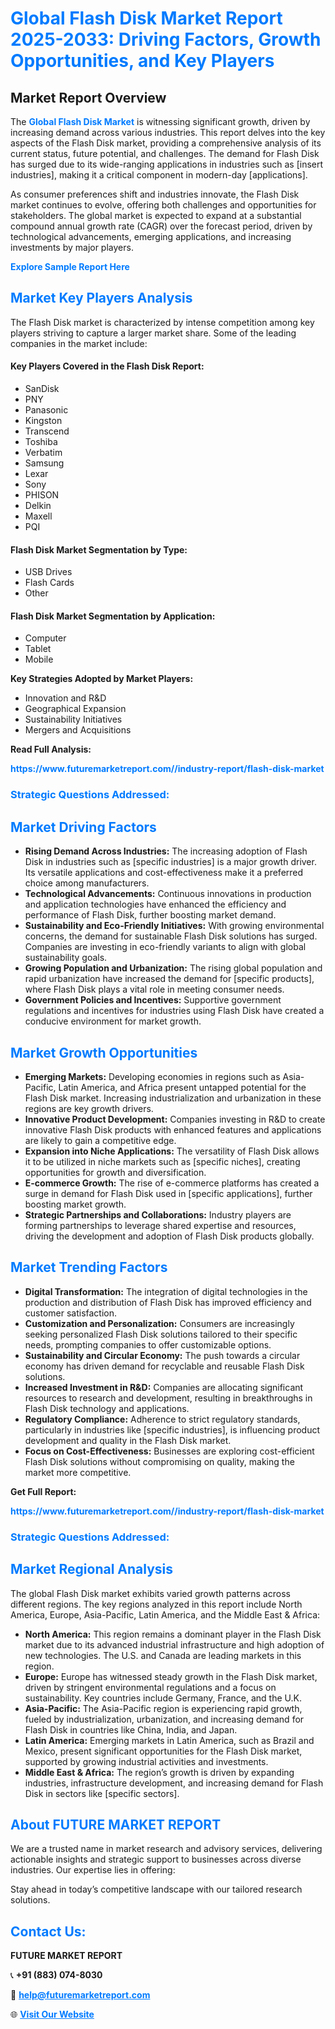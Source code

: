 <h1 style="color: #007BFF;">Global Flash Disk Market Report 2025-2033: Driving Factors, Growth Opportunities, and Key Players</h1>

<section id="overview">
<h2>Market Report Overview</h2>
<p>The <a href="https://www.futuremarketreport.com//industry-report/flash-disk-market" style="color: #007BFF; text-decoration: none;"><strong>Global Flash Disk Market</strong></a> is witnessing significant growth, driven by increasing demand across various industries. This report delves into the key aspects of the Flash Disk market, providing a comprehensive analysis of its current status, future potential, and challenges. The demand for Flash Disk has surged due to its wide-ranging applications in industries such as [insert industries], making it a critical component in modern-day [applications].</p>
<p>As consumer preferences shift and industries innovate, the Flash Disk market continues to evolve, offering both challenges and opportunities for stakeholders. The global market is expected to expand at a substantial compound annual growth rate (CAGR) over the forecast period, driven by technological advancements, emerging applications, and increasing investments by major players.</p>
</section>

<section id="overview">
<p><a href="https://www.futuremarketreport.com//request-sample/reportId=75688" style="color: #007BFF; text-decoration: none;"><strong>Explore Sample Report Here</strong></a></p>
</section>

<section id="key-players">
<h2 style="color: #007BFF;">Market Key Players Analysis</h2>
<p>The Flash Disk market is characterized by intense competition among key players striving to capture a larger market share. Some of the leading companies in the market include:</p>
<h4>Key Players Covered in the Flash Disk Report:</h4>
<ul><li>SanDisk</li><li>PNY</li><li>Panasonic</li><li>Kingston</li><li>Transcend</li><li>Toshiba</li><li>Verbatim</li><li>Samsung</li><li>Lexar</li><li>Sony</li><li>PHISON</li><li>Delkin</li><li>Maxell</li><li>PQI</li></ul>
<h4>Flash Disk Market Segmentation by Type:</h4>
<ul><li>USB Drives</li><li>Flash Cards</li><li>Other</li></ul>

<h4>Flash Disk Market Segmentation by Application:</h4>
<ul><li>Computer</li><li>Tablet</li><li>Mobile</li></ul>
<p><strong>Key Strategies Adopted by Market Players:</strong></p>
<ul>
<li>Innovation and R&D</li>
<li>Geographical Expansion</li>
<li>Sustainability Initiatives</li>
<li>Mergers and Acquisitions</li>
</ul>
</section>

<section>
<p><strong>Read Full Analysis: </strong></p><a href="https://www.futuremarketreport.com//industry-report/flash-disk-market" style="color: #007BFF; text-decoration: none;"><strong>https://www.futuremarketreport.com//industry-report/flash-disk-market</strong></a>
<h3 style="color: #007BFF;">Strategic Questions Addressed:</h3>
</section>

<section id="driving-factors">
<h2 style="color: #007BFF;">Market Driving Factors</h2>
<ul>
<li><strong>Rising Demand Across Industries:</strong> The increasing adoption of Flash Disk in industries such as [specific industries] is a major growth driver. Its versatile applications and cost-effectiveness make it a preferred choice among manufacturers.</li>
<li><strong>Technological Advancements:</strong> Continuous innovations in production and application technologies have enhanced the efficiency and performance of Flash Disk, further boosting market demand.</li>
<li><strong>Sustainability and Eco-Friendly Initiatives:</strong> With growing environmental concerns, the demand for sustainable Flash Disk solutions has surged. Companies are investing in eco-friendly variants to align with global sustainability goals.</li>
<li><strong>Growing Population and Urbanization:</strong> The rising global population and rapid urbanization have increased the demand for [specific products], where Flash Disk plays a vital role in meeting consumer needs.</li>
<li><strong>Government Policies and Incentives:</strong> Supportive government regulations and incentives for industries using Flash Disk have created a conducive environment for market growth.</li>
</ul>
</section>

<section id="growth-opportunities">
<h2 style="color: #007BFF;">Market Growth Opportunities</h2>
<ul>
<li><strong>Emerging Markets:</strong> Developing economies in regions such as Asia-Pacific, Latin America, and Africa present untapped potential for the Flash Disk market. Increasing industrialization and urbanization in these regions are key growth drivers.</li>
<li><strong>Innovative Product Development:</strong> Companies investing in R&D to create innovative Flash Disk products with enhanced features and applications are likely to gain a competitive edge.</li>
<li><strong>Expansion into Niche Applications:</strong> The versatility of Flash Disk allows it to be utilized in niche markets such as [specific niches], creating opportunities for growth and diversification.</li>
<li><strong>E-commerce Growth:</strong> The rise of e-commerce platforms has created a surge in demand for Flash Disk used in [specific applications], further boosting market growth.</li>
<li><strong>Strategic Partnerships and Collaborations:</strong> Industry players are forming partnerships to leverage shared expertise and resources, driving the development and adoption of Flash Disk products globally.</li>
</ul>
</section>

<section id="trending-factors">
<h2 style="color: #007BFF;">Market Trending Factors</h2>
<ul>
<li><strong>Digital Transformation:</strong> The integration of digital technologies in the production and distribution of Flash Disk has improved efficiency and customer satisfaction.</li>
<li><strong>Customization and Personalization:</strong> Consumers are increasingly seeking personalized Flash Disk solutions tailored to their specific needs, prompting companies to offer customizable options.</li>
<li><strong>Sustainability and Circular Economy:</strong> The push towards a circular economy has driven demand for recyclable and reusable Flash Disk solutions.</li>
<li><strong>Increased Investment in R&D:</strong> Companies are allocating significant resources to research and development, resulting in breakthroughs in Flash Disk technology and applications.</li>
<li><strong>Regulatory Compliance:</strong> Adherence to strict regulatory standards, particularly in industries like [specific industries], is influencing product development and quality in the Flash Disk market.</li>
<li><strong>Focus on Cost-Effectiveness:</strong> Businesses are exploring cost-efficient Flash Disk solutions without compromising on quality, making the market more competitive.</li>
</ul>
</section>

<section>
<p><strong>Get Full Report: </strong></p><a href="https://www.futuremarketreport.com//industry-report/flash-disk-market" style="color: #007BFF; text-decoration: none;"><strong>https://www.futuremarketreport.com//industry-report/flash-disk-market</strong></a>
<h3 style="color: #007BFF;">Strategic Questions Addressed:</h3>
</section>


<section id="regional-analysis">
<h2 style="color: #007BFF;">Market Regional Analysis</h2>
<p>The global Flash Disk market exhibits varied growth patterns across different regions. The key regions analyzed in this report include North America, Europe, Asia-Pacific, Latin America, and the Middle East & Africa:</p>
<ul>
<li><strong>North America:</strong> This region remains a dominant player in the Flash Disk market due to its advanced industrial infrastructure and high adoption of new technologies. The U.S. and Canada are leading markets in this region.</li>
<li><strong>Europe:</strong> Europe has witnessed steady growth in the Flash Disk market, driven by stringent environmental regulations and a focus on sustainability. Key countries include Germany, France, and the U.K.</li>
<li><strong>Asia-Pacific:</strong> The Asia-Pacific region is experiencing rapid growth, fueled by industrialization, urbanization, and increasing demand for Flash Disk in countries like China, India, and Japan.</li>
<li><strong>Latin America:</strong> Emerging markets in Latin America, such as Brazil and Mexico, present significant opportunities for the Flash Disk market, supported by growing industrial activities and investments.</li>
<li><strong>Middle East & Africa:</strong> The region’s growth is driven by expanding industries, infrastructure development, and increasing demand for Flash Disk in sectors like [specific sectors].</li>
</ul>
</section>

<footer>
<h2 style="color: #007BFF;">About FUTURE MARKET REPORT</h2>
<p>We are a trusted name in market research and advisory services, delivering actionable insights and strategic support to businesses across diverse industries. Our expertise lies in offering:</p>

<p>Stay ahead in today’s competitive landscape with our tailored research solutions.</p>

<h2 style="color: #007BFF;">Contact Us:</h2>
<p><strong>FUTURE MARKET REPORT</strong></p>
<p>📞 <strong>+91 (883) 074-8030</strong></p>
<p>📧 <strong><a href="mailto:help@futuremarketreport.com" style="color: #007BFF;">help@futuremarketreport.com</a></strong></p>
<p>🌐 <strong><a href="https://www.futuremarketreport.com/" style="color: #007BFF;">Visit Our Website</a></strong></p>
</footer>
